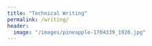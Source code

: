 ```yaml
---
title: "Technical Writing"
permalink: /writing/
header:
  image: "/images/pineapple-1704339_1920.jpg"
---
```

